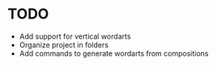 # TODO

- Add support for vertical wordarts
- Organize project in folders
- Add commands to generate wordarts from compositions
